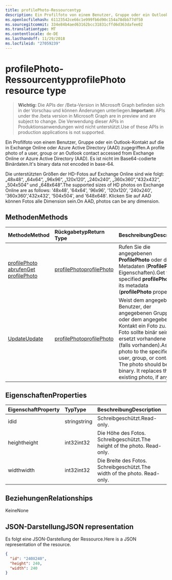 ```yaml
---
title: profilePhoto-Ressourcentyp
description: Ein Profilfoto von einem Benutzer, Gruppe oder ein Outlook-Kontakt auf die in Exchange Online oder Azure Active Directory (AAD) zugegriffen. Es ist nicht im Base64-codierte Binärdaten.
ms.openlocfilehash: 61123542ce66c1e999fb6d90c154a78dbb77df50
ms.sourcegitcommit: 334e84b4aed63162bcc31831cffd6d363dafee02
ms.translationtype: MT
ms.contentlocale: de-DE
ms.lasthandoff: 11/29/2018
ms.locfileid: "27059239"
---
```

# <a name="profilephoto-resource-type"></a><span data-ttu-id="3874a-104">profilePhoto-Ressourcentyp</span><span class="sxs-lookup"><span data-stu-id="3874a-104">profilePhoto resource type</span></span>

> <span data-ttu-id="3874a-105">**Wichtig:** Die APIs der /Beta-Version in Microsoft Graph befinden sich in der Vorschau und können Änderungen unterliegen.</span><span class="sxs-lookup"><span data-stu-id="3874a-105">**Important:** APIs under the /beta version in Microsoft Graph are in preview and are subject to change.</span></span> <span data-ttu-id="3874a-106">Die Verwendung dieser APIs in Produktionsanwendungen wird nicht unterstützt.</span><span class="sxs-lookup"><span data-stu-id="3874a-106">Use of these APIs in production applications is not supported.</span></span>

<span data-ttu-id="3874a-107">Ein Profilfoto von einem Benutzer, Gruppe oder ein Outlook-Kontakt auf die in Exchange Online oder Azure Active Directory (AAD) zugegriffen.</span><span class="sxs-lookup"><span data-stu-id="3874a-107">A profile photo of a user, group or an Outlook contact accessed from Exchange Online or Azure Active Directory (AAD).</span></span> <span data-ttu-id="3874a-108">Es ist nicht im Base64-codierte Binärdaten.</span><span class="sxs-lookup"><span data-stu-id="3874a-108">It's binary data not encoded in base-64.</span></span>

<span data-ttu-id="3874a-109">Die unterstützten Größen der HD-Fotos auf Exchange Online sind wie folgt: „48x48“, „64x64“, „96x96“, „120x120“, „240x240“, „360x360“,“432x432“, „504x504“ und „648x648“.</span><span class="sxs-lookup"><span data-stu-id="3874a-109">The supported sizes of HD photos on Exchange Online are as follows: '48x48', '64x64', '96x96', '120x120', '240x240', '360x360','432x432', '504x504', and '648x648'.</span></span> <span data-ttu-id="3874a-110">Klicken Sie auf AAD können Fotos alle Dimension sein.</span><span class="sxs-lookup"><span data-stu-id="3874a-110">On AAD, photos can be any dimension.</span></span>

## <a name="methods"></a><span data-ttu-id="3874a-111">Methoden</span><span class="sxs-lookup"><span data-stu-id="3874a-111">Methods</span></span>

| <span data-ttu-id="3874a-112">Methode</span><span class="sxs-lookup"><span data-stu-id="3874a-112">Method</span></span>       | <span data-ttu-id="3874a-113">Rückgabetyp</span><span class="sxs-lookup"><span data-stu-id="3874a-113">Return Type</span></span>  |<span data-ttu-id="3874a-114">Beschreibung</span><span class="sxs-lookup"><span data-stu-id="3874a-114">Description</span></span>|
|:---------------|:--------|:----------|
|[<span data-ttu-id="3874a-115">profilePhoto abrufen</span><span class="sxs-lookup"><span data-stu-id="3874a-115">Get profilePhoto</span></span>](../api/profilephoto-get.md) | [<span data-ttu-id="3874a-116">profilePhoto</span><span class="sxs-lookup"><span data-stu-id="3874a-116">profilePhoto</span></span>](profilephoto.md) |<span data-ttu-id="3874a-117">Rufen Sie die angegebenen **ProfilePhoto** oder der Metadaten (**ProfilePhoto** Eigenschaften).</span><span class="sxs-lookup"><span data-stu-id="3874a-117">Get the specified **profilePhoto** or its metadata (**profilePhoto** properties).</span></span> |
|[<span data-ttu-id="3874a-118">Update</span><span class="sxs-lookup"><span data-stu-id="3874a-118">Update</span></span>](../api/profilephoto-update.md) | [<span data-ttu-id="3874a-119">profilePhoto</span><span class="sxs-lookup"><span data-stu-id="3874a-119">profilePhoto</span></span>](profilephoto.md)  |<span data-ttu-id="3874a-p105">Weist dem angegebenen Benutzer, der angegebenen Gruppe oder dem angegebenen Kontakt ein Foto zu. Das Foto sollte binär sein. Es ersetzt vorhandene Fotos (falls vorhanden).</span><span class="sxs-lookup"><span data-stu-id="3874a-p105">Assign a photo to the specified user, group, or contact. The photo should be in binary. It replaces the existing photo, if any.</span></span> |

## <a name="properties"></a><span data-ttu-id="3874a-123">Eigenschaften</span><span class="sxs-lookup"><span data-stu-id="3874a-123">Properties</span></span>
| <span data-ttu-id="3874a-124">Eigenschaft</span><span class="sxs-lookup"><span data-stu-id="3874a-124">Property</span></span>     | <span data-ttu-id="3874a-125">Typ</span><span class="sxs-lookup"><span data-stu-id="3874a-125">Type</span></span>   |<span data-ttu-id="3874a-126">Beschreibung</span><span class="sxs-lookup"><span data-stu-id="3874a-126">Description</span></span>|
|:---------------|:--------|:----------|
|<span data-ttu-id="3874a-127">id</span><span class="sxs-lookup"><span data-stu-id="3874a-127">id</span></span>|<span data-ttu-id="3874a-128">string</span><span class="sxs-lookup"><span data-stu-id="3874a-128">string</span></span>|<span data-ttu-id="3874a-129">Schreibgeschützt.</span><span class="sxs-lookup"><span data-stu-id="3874a-129">Read-only.</span></span>|
|<span data-ttu-id="3874a-130">height</span><span class="sxs-lookup"><span data-stu-id="3874a-130">height</span></span>|<span data-ttu-id="3874a-131">int32</span><span class="sxs-lookup"><span data-stu-id="3874a-131">int32</span></span>|<span data-ttu-id="3874a-p106">Die Höhe des Fotos. Schreibgeschützt.</span><span class="sxs-lookup"><span data-stu-id="3874a-p106">The height of the photo. Read-only.</span></span>|
|<span data-ttu-id="3874a-134">width</span><span class="sxs-lookup"><span data-stu-id="3874a-134">width</span></span>|<span data-ttu-id="3874a-135">int32</span><span class="sxs-lookup"><span data-stu-id="3874a-135">int32</span></span>|<span data-ttu-id="3874a-p107">Die Breite des Fotos. Schreibgeschützt.</span><span class="sxs-lookup"><span data-stu-id="3874a-p107">The width of the photo. Read-only.</span></span>|

## <a name="relationships"></a><span data-ttu-id="3874a-138">Beziehungen</span><span class="sxs-lookup"><span data-stu-id="3874a-138">Relationships</span></span>
<span data-ttu-id="3874a-139">Keine</span><span class="sxs-lookup"><span data-stu-id="3874a-139">None</span></span>


## <a name="json-representation"></a><span data-ttu-id="3874a-140">JSON-Darstellung</span><span class="sxs-lookup"><span data-stu-id="3874a-140">JSON representation</span></span>

<span data-ttu-id="3874a-141">Es folgt eine JSON-Darstellung der Ressource.</span><span class="sxs-lookup"><span data-stu-id="3874a-141">Here is a JSON representation of the resource.</span></span>

<!-- {
  "blockType": "resource",
  "optionalProperties": [

  ],
  "keyProperty": "id",
  "@odata.type": "microsoft.graph.profilePhoto"
}-->

```json
{
  "id": "240X240",
  "height": 240,
  "width": 240
}

```
<!-- uuid: 8fcb5dbc-d5aa-4681-8e31-b001d5168d79
2015-10-25 14:57:30 UTC -->
<!-- {
  "type": "#page.annotation",
  "description": "profilePhoto resource",
  "keywords": "",
  "section": "documentation",
  "tocPath": ""
}-->
